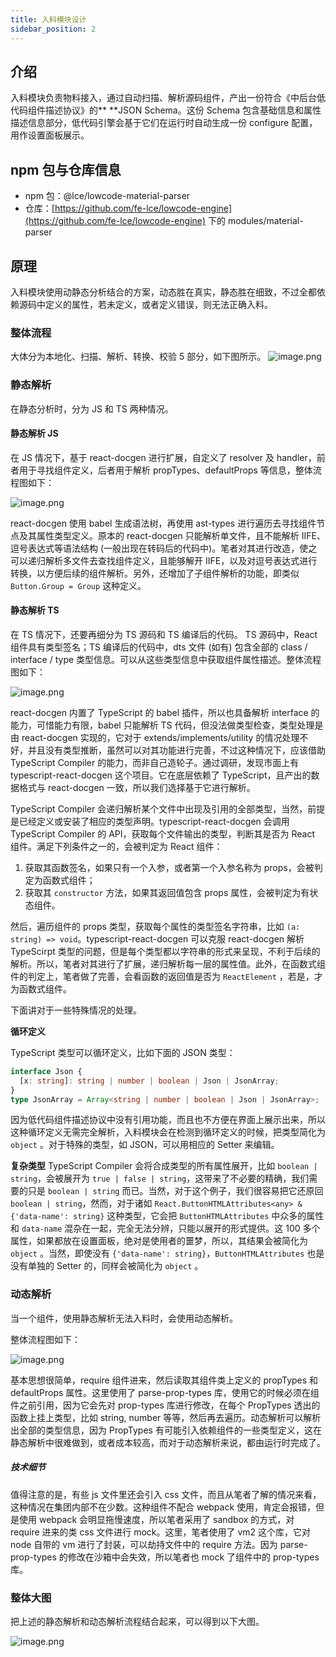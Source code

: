 ```yaml
---
title: 入料模块设计
sidebar_position: 2
---
```


## 介绍

入料模块负责物料接入，通过自动扫描、解析源码组件，产出一份符合《中后台低代码组件描述协议》的\*\* \*\*JSON Schema。这份 Schema 包含基础信息和属性描述信息部分，低代码引擎会基于它们在运行时自动生成一份 configure 配置，用作设置面板展示。

## npm 包与仓库信息

- npm 包：@lce/lowcode-material-parser
- 仓库：[https://github.com/fe-lce/lowcode-engine](https://github.com/fe-lce/lowcode-engine) 下的 modules/material-parser

## 原理

入料模块使用动静态分析结合的方案，动态胜在真实，静态胜在细致，不过全都依赖源码中定义的属性，若未定义，或者定义错误，则无法正确入料。

### 整体流程

大体分为本地化、扫描、解析、转换、校验 5 部分，如下图所示。
![image.png](https://img.alicdn.com/imgextra/i2/O1CN01sXf5fL1E5RcRxAlM1_!!6000000000300-2-tps-2116-206.png)

### 静态解析

在静态分析时，分为 JS 和 TS 两种情况。

#### 静态解析 JS

在 JS 情况下，基于 react-docgen 进行扩展，自定义了 resolver 及 handler，前者用于寻找组件定义，后者用于解析 propTypes、defaultProps 等信息，整体流程图如下：

![image.png](https://img.alicdn.com/imgextra/i1/O1CN01VrhkEb1R6tsntvGhV_!!6000000002063-2-tps-2176-478.png)

react-docgen 使用 babel 生成语法树，再使用 ast-types 进行遍历去寻找组件节点及其属性类型定义。原本的 react-docgen 只能解析单文件，且不能解析 IIFE、逗号表达式等语法结构 (一般出现在转码后的代码中)。笔者对其进行改造，使之可以递归解析多文件去查找组件定义，且能够解开 IIFE，以及对逗号表达式进行转换，以方便后续的组件解析。另外，还增加了子组件解析的功能，即类似 `Button.Group = Group` 这种定义。

#### 静态解析 TS

在 TS 情况下，还要再细分为 TS 源码和 TS 编译后的代码。
TS 源码中，React 组件具有类型签名；TS 编译后的代码中，dts 文件 (如有) 包含全部的 class / interface / type 类型信息。可以从这些类型信息中获取组件属性描述。整体流程图如下：

![image.png](https://img.alicdn.com/imgextra/i1/O1CN014lOIIy1FUvGW6wcYZ_!!6000000000491-2-tps-2280-240.png)

react-docgen 内置了 TypeScript 的 babel 插件，所以也具备解析 interface 的能力，可惜能力有限，babel 只能解析 TS 代码，但没法做类型检查，类型处理是由 react-docgen 实现的，它对于 extends/implements/utility 的情况处理不好，并且没有类型推断，虽然可以对其功能进行完善，不过这种情况下，应该借助 TypeScript Compiler 的能力，而非自己造轮子。通过调研，发现市面上有 typescript-react-docgen 这个项目。它在底层依赖了 TypeScript，且产出的数据格式与 react-docgen 一致，所以我们选择基于它进行解析。

TypeScript Compiler 会递归解析某个文件中出现及引用的全部类型，当然，前提是已经定义或安装了相应的类型声明。typescript-react-docgen 会调用 TypeScript Compiler 的 API，获取每个文件输出的类型，判断其是否为 React 组件。满足下列条件之一的，会被判定为 React 组件：

1. 获取其函数签名，如果只有一个入参，或者第一个入参名称为 props，会被判定为函数式组件；
2. 获取其 `constructor` 方法，如果其返回值包含 props 属性，会被判定为有状态组件。

然后，遍历组件的 props 类型，获取每个属性的类型签名字符串，比如 `(a: string) => void`。typescript-react-docgen 可以克服 react-docgen 解析 TypeScirpt 类型的问题，但是每个类型都以字符串的形式来呈现，不利于后续的解析。所以，笔者对其进行了扩展，递归解析每一层的属性值。此外，在函数式组件的判定上，笔者做了完善，会看函数的返回值是否为 `ReactElement` ，若是，才为函数式组件。

下面讲对于一些特殊情况的处理。

**循环定义**

TypeScript 类型可以循环定义，比如下面的 JSON 类型：

```typescript
interface Json {
  [x: string]: string | number | boolean | Json | JsonArray;
}
type JsonArray = Array<string | number | boolean | Json | JsonArray>;
```

因为低代码组件描述协议中没有引用功能，而且也不方便在界面上展示出来，所以这种循环定义无需完全解析，入料模块会在检测到循环定义的时候，把类型简化为 `object` 。对于特殊的类型，如 JSON，可以用相应的 Setter 来编辑。

**复杂类型**
TypeScript Compiler 会将合成类型的所有属性展开，比如 `boolean | string`，会被展开为 `true | false | string`，这带来了不必要的精确，我们需要的只是 `boolean | string` 而已。当然，对于这个例子，我们很容易把它还原回 `boolean | string`，然而，对于诸如 `React.ButtonHTMLAttributes<any> & {'data-name': string}` 这种类型，它会把 `ButtonHTMLAttributes` 中众多的属性和 `data-name` 混杂在一起，完全无法分辨，只能以展开的形式提供。这 100 多个属性，如果都放在设置面板，绝对是使用者的噩梦，所以，其结果会被简化为 `object` 。当然，即使没有 `{'data-name': string}`，`ButtonHTMLAttributes` 也是没有单独的 Setter 的，同样会被简化为 `object` 。

### 动态解析

当一个组件，使用静态解析无法入料时，会使用动态解析。

整体流程图如下：

![image.png](https://img.alicdn.com/imgextra/i2/O1CN01dJ62Dm1u5de8GihG6_!!6000000005986-2-tps-2516-449.png)

基本思想很简单，require 组件进来，然后读取其组件类上定义的 propTypes 和 defaultProps 属性。这里使用了 parse-prop-types 库，使用它的时候必须在组件之前引用，因为它会先对 prop-types 库进行修改，在每个 PropTypes 透出的函数上挂上类型，比如 string, number 等等，然后再去遍历。动态解析可以解析出全部的类型信息，因为 PropTypes 有可能引入依赖组件的一些类型定义，这在静态解析中很难做到，或者成本较高，而对于动态解析来说，都由运行时完成了。

##### 技术细节

值得注意的是，有些 js 文件里还会引入 css 文件，而且从笔者了解的情况来看，这种情况在集团内部不在少数。这种组件不配合 webpack 使用，肯定会报错，但是使用 webpack 会明显拖慢速度，所以笔者采用了 sandbox 的方式，对 require 进来的类 css 文件进行 mock。这里，笔者使用了 vm2 这个库，它对 node 自带的 vm 进行了封装，可以劫持文件中的 require 方法。因为 parse-prop-types 的修改在沙箱中会失效，所以笔者也 mock 了组件中的 prop-types 库。

### 整体大图

把上述的静态解析和动态解析流程结合起来，可以得到以下大图。

![image.png](https://img.alicdn.com/imgextra/i1/O1CN01TA9lQp27QmwVT7WUC_!!6000000007792-2-tps-2658-1072.png)
